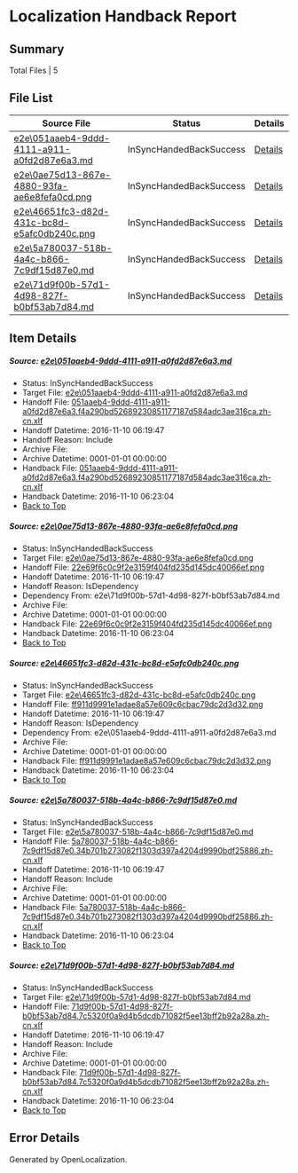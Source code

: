# <a name='report-top'></a> Localization Handback Report

## Summary
 Total Files | 5

## File List
 Source File | Status | Details 
 ----------- | ------ | ------- 
 [e2e\051aaeb4-9ddd-4111-a911-a0fd2d87e6a3.md](https://github.com/OpenLocalizationTestOrg/ol-test0/blob/53c3eb60ca168720a5bfee60a8487c98c72c202c/e2e/051aaeb4-9ddd-4111-a911-a0fd2d87e6a3.md) | InSyncHandedBackSuccess | [Details](#033c8c713ff8f9c11f94c8c59aa9d149ad1e94511)
 [e2e\0ae75d13-867e-4880-93fa-ae6e8fefa0cd.png](https://github.com/OpenLocalizationTestOrg/ol-test0/blob/53c3eb60ca168720a5bfee60a8487c98c72c202c/e2e/0ae75d13-867e-4880-93fa-ae6e8fefa0cd.png) | InSyncHandedBackSuccess | [Details](#22e69f6c0c9f2e3159f404fd235d145dc40066ef2)
 [e2e\46651fc3-d82d-431c-bc8d-e5afc0db240c.png](https://github.com/OpenLocalizationTestOrg/ol-test0/blob/53c3eb60ca168720a5bfee60a8487c98c72c202c/e2e/46651fc3-d82d-431c-bc8d-e5afc0db240c.png) | InSyncHandedBackSuccess | [Details](#ff911d9991e1adae8a57e609c6cbac79dc2d3d323)
 [e2e\5a780037-518b-4a4c-b866-7c9df15d87e0.md](https://github.com/OpenLocalizationTestOrg/ol-test0/blob/53c3eb60ca168720a5bfee60a8487c98c72c202c/e2e/5a780037-518b-4a4c-b866-7c9df15d87e0.md) | InSyncHandedBackSuccess | [Details](#69ba8644964718edc077aa347e068ef2818b6ae84)
 [e2e\71d9f00b-57d1-4d98-827f-b0bf53ab7d84.md](https://github.com/OpenLocalizationTestOrg/ol-test0/blob/53c3eb60ca168720a5bfee60a8487c98c72c202c/e2e/71d9f00b-57d1-4d98-827f-b0bf53ab7d84.md) | InSyncHandedBackSuccess | [Details](#e28e85bf7f325bcb045972c0572de006101a46545)

## Item Details
##### <a name='033c8c713ff8f9c11f94c8c59aa9d149ad1e94511'></a> Source: [e2e\051aaeb4-9ddd-4111-a911-a0fd2d87e6a3.md](https://github.com/OpenLocalizationTestOrg/ol-test0/blob/53c3eb60ca168720a5bfee60a8487c98c72c202c/e2e/051aaeb4-9ddd-4111-a911-a0fd2d87e6a3.md)
* Status: InSyncHandedBackSuccess
* Target File: [e2e\051aaeb4-9ddd-4111-a911-a0fd2d87e6a3.md](https://github.com/OpenLocalizationTestOrg/ol-test0-zhcn/blob/c9bdc12d264024057667e05d839b49edcc715204/e2e/051aaeb4-9ddd-4111-a911-a0fd2d87e6a3.md)
* Handoff File: [051aaeb4-9ddd-4111-a911-a0fd2d87e6a3.f4a290bd52689230851177187d584adc3ae316ca.zh-cn.xlf](https://github.com/OpenLocalizationTestOrg/ol-test0-handoff/blob/1aa7add22c20e2460937fcdb04ce4dab58321cd7/ol-handoff/OpenLocalizationTestOrg/ol-test0-zhcn/yufeih/ht/051aaeb4-9ddd-4111-a911-a0fd2d87e6a3.f4a290bd52689230851177187d584adc3ae316ca.zh-cn.xlf)
* Handoff Datetime: 2016-11-10 06:19:47
* Handoff Reason: Include
* Archive File: 
* Archive Datetime: 0001-01-01 00:00:00
* Handback File: [051aaeb4-9ddd-4111-a911-a0fd2d87e6a3.f4a290bd52689230851177187d584adc3ae316ca.zh-cn.xlf](https://github.com/OpenLocalizationTestOrg/ol-test0-handback/blob/d409153947a566e6b1315342599fad50457bf5db/ol-handback/OpenLocalizationTestOrg/ol-test0-zhcn/yufeih/ht/051aaeb4-9ddd-4111-a911-a0fd2d87e6a3.f4a290bd52689230851177187d584adc3ae316ca.zh-cn.xlf)
* Handback Datetime: 2016-11-10 06:23:04
* [Back to Top](#report-top)

##### <a name='22e69f6c0c9f2e3159f404fd235d145dc40066ef2'></a> Source: [e2e\0ae75d13-867e-4880-93fa-ae6e8fefa0cd.png](https://github.com/OpenLocalizationTestOrg/ol-test0/blob/53c3eb60ca168720a5bfee60a8487c98c72c202c/e2e/0ae75d13-867e-4880-93fa-ae6e8fefa0cd.png)
* Status: InSyncHandedBackSuccess
* Target File: [e2e\0ae75d13-867e-4880-93fa-ae6e8fefa0cd.png](https://github.com/OpenLocalizationTestOrg/ol-test0-zhcn/blob/c9bdc12d264024057667e05d839b49edcc715204/e2e/0ae75d13-867e-4880-93fa-ae6e8fefa0cd.png)
* Handoff File: [22e69f6c0c9f2e3159f404fd235d145dc40066ef.png](https://github.com/OpenLocalizationTestOrg/ol-test0-handoff/blob/1aa7add22c20e2460937fcdb04ce4dab58321cd7/ol-handoff/OpenLocalizationTestOrg/ol-test0-zhcn/yufeih/ht/22e69f6c0c9f2e3159f404fd235d145dc40066ef.png)
* Handoff Datetime: 2016-11-10 06:19:47
* Handoff Reason: IsDependency
* Dependency From: e2e\71d9f00b-57d1-4d98-827f-b0bf53ab7d84.md
* Archive File: 
* Archive Datetime: 0001-01-01 00:00:00
* Handback File: [22e69f6c0c9f2e3159f404fd235d145dc40066ef.png](https://github.com/OpenLocalizationTestOrg/ol-test0-handback/blob/d409153947a566e6b1315342599fad50457bf5db/ol-handback/OpenLocalizationTestOrg/ol-test0-zhcn/yufeih/ht/22e69f6c0c9f2e3159f404fd235d145dc40066ef.png)
* Handback Datetime: 2016-11-10 06:23:04
* [Back to Top](#report-top)

##### <a name='ff911d9991e1adae8a57e609c6cbac79dc2d3d323'></a> Source: [e2e\46651fc3-d82d-431c-bc8d-e5afc0db240c.png](https://github.com/OpenLocalizationTestOrg/ol-test0/blob/53c3eb60ca168720a5bfee60a8487c98c72c202c/e2e/46651fc3-d82d-431c-bc8d-e5afc0db240c.png)
* Status: InSyncHandedBackSuccess
* Target File: [e2e\46651fc3-d82d-431c-bc8d-e5afc0db240c.png](https://github.com/OpenLocalizationTestOrg/ol-test0-zhcn/blob/c9bdc12d264024057667e05d839b49edcc715204/e2e/46651fc3-d82d-431c-bc8d-e5afc0db240c.png)
* Handoff File: [ff911d9991e1adae8a57e609c6cbac79dc2d3d32.png](https://github.com/OpenLocalizationTestOrg/ol-test0-handoff/blob/1aa7add22c20e2460937fcdb04ce4dab58321cd7/ol-handoff/OpenLocalizationTestOrg/ol-test0-zhcn/yufeih/ht/ff911d9991e1adae8a57e609c6cbac79dc2d3d32.png)
* Handoff Datetime: 2016-11-10 06:19:47
* Handoff Reason: IsDependency
* Dependency From: e2e\051aaeb4-9ddd-4111-a911-a0fd2d87e6a3.md
* Archive File: 
* Archive Datetime: 0001-01-01 00:00:00
* Handback File: [ff911d9991e1adae8a57e609c6cbac79dc2d3d32.png](https://github.com/OpenLocalizationTestOrg/ol-test0-handback/blob/d409153947a566e6b1315342599fad50457bf5db/ol-handback/OpenLocalizationTestOrg/ol-test0-zhcn/yufeih/ht/ff911d9991e1adae8a57e609c6cbac79dc2d3d32.png)
* Handback Datetime: 2016-11-10 06:23:04
* [Back to Top](#report-top)

##### <a name='69ba8644964718edc077aa347e068ef2818b6ae84'></a> Source: [e2e\5a780037-518b-4a4c-b866-7c9df15d87e0.md](https://github.com/OpenLocalizationTestOrg/ol-test0/blob/53c3eb60ca168720a5bfee60a8487c98c72c202c/e2e/5a780037-518b-4a4c-b866-7c9df15d87e0.md)
* Status: InSyncHandedBackSuccess
* Target File: [e2e\5a780037-518b-4a4c-b866-7c9df15d87e0.md](https://github.com/OpenLocalizationTestOrg/ol-test0-zhcn/blob/c9bdc12d264024057667e05d839b49edcc715204/e2e/5a780037-518b-4a4c-b866-7c9df15d87e0.md)
* Handoff File: [5a780037-518b-4a4c-b866-7c9df15d87e0.34b701b273082f1303d397a4204d9990bdf25886.zh-cn.xlf](https://github.com/OpenLocalizationTestOrg/ol-test0-handoff/blob/1aa7add22c20e2460937fcdb04ce4dab58321cd7/ol-handoff/OpenLocalizationTestOrg/ol-test0-zhcn/yufeih/ht/5a780037-518b-4a4c-b866-7c9df15d87e0.34b701b273082f1303d397a4204d9990bdf25886.zh-cn.xlf)
* Handoff Datetime: 2016-11-10 06:19:47
* Handoff Reason: Include
* Archive File: 
* Archive Datetime: 0001-01-01 00:00:00
* Handback File: [5a780037-518b-4a4c-b866-7c9df15d87e0.34b701b273082f1303d397a4204d9990bdf25886.zh-cn.xlf](https://github.com/OpenLocalizationTestOrg/ol-test0-handback/blob/d409153947a566e6b1315342599fad50457bf5db/ol-handback/OpenLocalizationTestOrg/ol-test0-zhcn/yufeih/ht/5a780037-518b-4a4c-b866-7c9df15d87e0.34b701b273082f1303d397a4204d9990bdf25886.zh-cn.xlf)
* Handback Datetime: 2016-11-10 06:23:04
* [Back to Top](#report-top)

##### <a name='e28e85bf7f325bcb045972c0572de006101a46545'></a> Source: [e2e\71d9f00b-57d1-4d98-827f-b0bf53ab7d84.md](https://github.com/OpenLocalizationTestOrg/ol-test0/blob/53c3eb60ca168720a5bfee60a8487c98c72c202c/e2e/71d9f00b-57d1-4d98-827f-b0bf53ab7d84.md)
* Status: InSyncHandedBackSuccess
* Target File: [e2e\71d9f00b-57d1-4d98-827f-b0bf53ab7d84.md](https://github.com/OpenLocalizationTestOrg/ol-test0-zhcn/blob/c9bdc12d264024057667e05d839b49edcc715204/e2e/71d9f00b-57d1-4d98-827f-b0bf53ab7d84.md)
* Handoff File: [71d9f00b-57d1-4d98-827f-b0bf53ab7d84.7c5320f0a9d4b5dcdb71082f5ee13bff2b92a28a.zh-cn.xlf](https://github.com/OpenLocalizationTestOrg/ol-test0-handoff/blob/1aa7add22c20e2460937fcdb04ce4dab58321cd7/ol-handoff/OpenLocalizationTestOrg/ol-test0-zhcn/yufeih/ht/71d9f00b-57d1-4d98-827f-b0bf53ab7d84.7c5320f0a9d4b5dcdb71082f5ee13bff2b92a28a.zh-cn.xlf)
* Handoff Datetime: 2016-11-10 06:19:47
* Handoff Reason: Include
* Archive File: 
* Archive Datetime: 0001-01-01 00:00:00
* Handback File: [71d9f00b-57d1-4d98-827f-b0bf53ab7d84.7c5320f0a9d4b5dcdb71082f5ee13bff2b92a28a.zh-cn.xlf](https://github.com/OpenLocalizationTestOrg/ol-test0-handback/blob/d409153947a566e6b1315342599fad50457bf5db/ol-handback/OpenLocalizationTestOrg/ol-test0-zhcn/yufeih/ht/71d9f00b-57d1-4d98-827f-b0bf53ab7d84.7c5320f0a9d4b5dcdb71082f5ee13bff2b92a28a.zh-cn.xlf)
* Handback Datetime: 2016-11-10 06:23:04
* [Back to Top](#report-top)


## Error Details

Generated by OpenLocalization.
